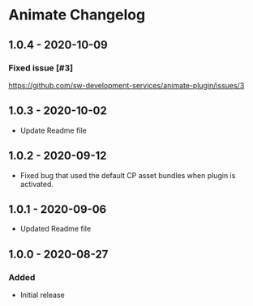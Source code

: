# Animate Changelog

## 1.0.4 - 2020-10-09
### Fixed issue [#3]
https://github.com/sw-development-services/animate-plugin/issues/3


## 1.0.3 - 2020-10-02
- Update Readme file


## 1.0.2 - 2020-09-12
- Fixed bug that used the default CP asset bundles when plugin is activated.

## 1.0.1 - 2020-09-06
- Updated Readme file

## 1.0.0 - 2020-08-27
### Added
- Initial release
